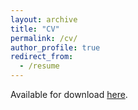 ```yaml
---
layout: archive
title: "CV"
permalink: /cv/
author_profile: true
redirect_from:
  - /resume
---
```


Available for download [here](https://github.com/daytonsteele/daytonsteele.github.io/tree/master/files/CV_DSTEELE_10262020.pdf).
